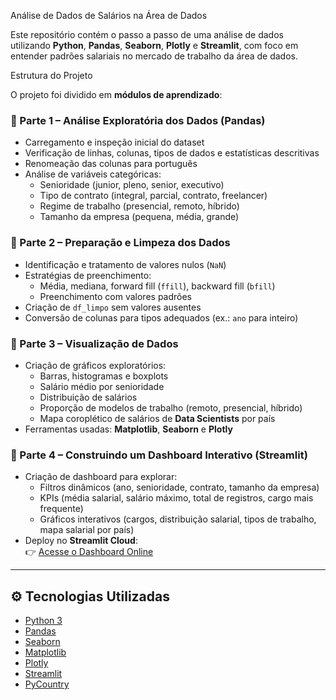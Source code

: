 Análise de Dados de Salários na Área de Dados

Este repositório contém o passo a passo de uma análise de dados utilizando **Python**, **Pandas**, **Seaborn**, **Plotly** e **Streamlit**, com foco em entender padrões salariais no mercado de trabalho da área de dados.

Estrutura do Projeto

O projeto foi dividido em **módulos de aprendizado**:

### 🔹 Parte 1 – Análise Exploratória dos Dados (Pandas)
- Carregamento e inspeção inicial do dataset
- Verificação de linhas, colunas, tipos de dados e estatísticas descritivas
- Renomeação das colunas para português
- Análise de variáveis categóricas:
  - Senioridade (junior, pleno, senior, executivo)
  - Tipo de contrato (integral, parcial, contrato, freelancer)
  - Regime de trabalho (presencial, remoto, híbrido)
  - Tamanho da empresa (pequena, média, grande)

### 🔹 Parte 2 – Preparação e Limpeza dos Dados
- Identificação e tratamento de valores nulos (`NaN`)
- Estratégias de preenchimento:
  - Média, mediana, forward fill (`ffill`), backward fill (`bfill`)
  - Preenchimento com valores padrões
- Criação de `df_limpo` sem valores ausentes
- Conversão de colunas para tipos adequados (ex.: `ano` para inteiro)

### 🔹 Parte 3 – Visualização de Dados
- Criação de gráficos exploratórios:
  - Barras, histogramas e boxplots
  - Salário médio por senioridade
  - Distribuição de salários
  - Proporção de modelos de trabalho (remoto, presencial, híbrido)
  - Mapa coroplético de salários de **Data Scientists** por país
- Ferramentas usadas: **Matplotlib**, **Seaborn** e **Plotly**

### 🔹 Parte 4 – Construindo um Dashboard Interativo (Streamlit)
- Criação de dashboard para explorar:
  - Filtros dinâmicos (ano, senioridade, contrato, tamanho da empresa)
  - KPIs (média salarial, salário máximo, total de registros, cargo mais frequente)
  - Gráficos interativos (cargos, distribuição salarial, tipos de trabalho, mapa salarial por país)
- Deploy no **Streamlit Cloud**:  
👉 [Acesse o Dashboard Online]([https://eh455ewsyc8spgrzbcmkym.streamlit.app/])

---

## ⚙️ Tecnologias Utilizadas
- [Python 3](https://www.python.org/)
- [Pandas](https://pandas.pydata.org/)
- [Seaborn](https://seaborn.pydata.org/)
- [Matplotlib](https://matplotlib.org/)
- [Plotly](https://plotly.com/python/)
- [Streamlit](https://streamlit.io/)
- [PyCountry](https://pypi.org/project/pycountry/)

